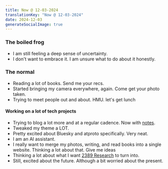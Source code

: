 ```yaml
---
title: Now @ 12-03-2024
translationKey: "Now @ 12-03-2024"
date: 2024-12-03
generateSocialImage: true
---
```


### The boiled frog

- I am still feeling a deep sense of uncertainty.
- I don't want to embrace it. I am unsure what to do about it honestly.

### The normal

- Reading a lot of books. Send me your recs.
- Started bringing my camera everywhere, again. Come get your photo taken.
- Trying to meet people out and about. HMU. let's get lunch

#### Working on a lot of tech projects

- Trying to blog a lot more and at a regular cadence. Now with [notes](/notes).
- Tweaked my theme a LOT.
- Pretty excited about Bluesky and atproto specifically. Very neat.
- I am an AI assistant.
- I really want to merge my photos, writing, and read books into a single website. Thinking a lot about that. Give me ideas
- Thinking a lot about what I want [2389 Research](https://2389.ai) to turn into.
- Still, excited about the future. Although a bit worried about the present.
